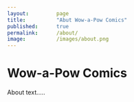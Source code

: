 ```yaml
---
layout:         page
title:          "Abut Wow-a-Pow Comics"
published:      true
permalink:      /about/
image:          /images/about.png
---
```


# Wow-a-Pow Comics

About text.....
